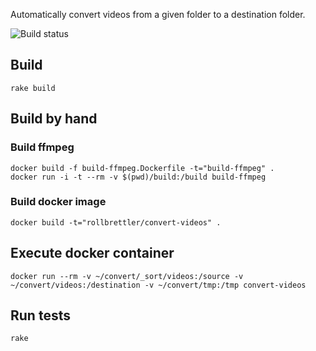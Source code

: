Automatically convert videos from a given folder to a destination folder.

![Build status](https://travis-ci.org/rollbrettler/convert-videos.svg)

## Build
```
rake build
```

## Build by hand

### Build ffmpeg
```
docker build -f build-ffmpeg.Dockerfile -t="build-ffmpeg" .
docker run -i -t --rm -v $(pwd)/build:/build build-ffmpeg
```

### Build docker image
```
docker build -t="rollbrettler/convert-videos" .
```

## Execute docker container
```
docker run --rm -v ~/convert/_sort/videos:/source -v ~/convert/videos:/destination -v ~/convert/tmp:/tmp convert-videos
```

## Run tests

```
rake
```
